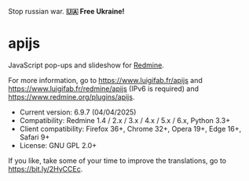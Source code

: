 Stop russian war. **🇺🇦 Free Ukraine!**

# apijs

JavaScript pop-ups and slideshow for [Redmine](https://github.com/redmine/redmine).

For more information, go to https://www.luigifab.fr/apijs and https://www.luigifab.fr/redmine/apijs (IPv6 is required) and https://www.redmine.org/plugins/apijs.

- Current version: 6.9.7 (04/04/2025)
- Compatibility: Redmine 1.4 / 2.x / 3.x / 4.x / 5.x / 6.x, Python 3.3+
- Client compatibility: Firefox 36+, Chrome 32+, Opera 19+, Edge 16+, Safari 9+
- License: GNU GPL 2.0+

If you like, take some of your time to improve the translations, go to https://bit.ly/2HyCCEc.
